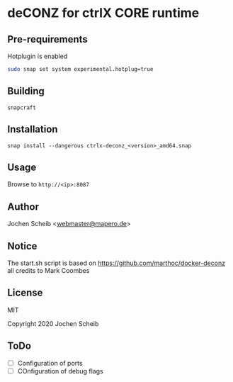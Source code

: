 # deCONZ for ctrlX CORE runtime

## Pre-requirements

Hotplugin is enabled

```bash
sudo snap set system experimental.hotplug=true
```


## Building

`snapcraft`

## Installation

`snap install --dangerous ctrlx-deconz_<version>_amd64.snap`

## Usage

Browse to `http://<ip>:8087`

## Author

Jochen Scheib <<webmaster@mapero.de>>

## Notice

The start.sh script is based on https://github.com/marthoc/docker-deconz all credits to Mark Coombes


## License

MIT

Copyright 2020 Jochen Scheib

## ToDo

- [ ] Configuration of ports
- [ ] COnfiguration of debug flags